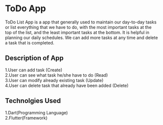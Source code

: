 # ToDo App 
ToDo List App is a app that generally used to maintain our day-to-day tasks or list everything that we have to do, with the most important tasks at the top of the list, and the least important tasks at the bottom. It is helpful in planning our daily schedules. We can add more tasks at any time and delete a task that is completed. 

## Description of App
1.User can add task (Create) <br> 
2.User can see what task he/she have to do (Read)<br>
3.User can modify already existing task (Update)<br>
4.User can delete task that already have been added (Delete)<br>

## Technolgies Used
1.Dart(Programming Language)<br>
2.Flutter(Framework)
